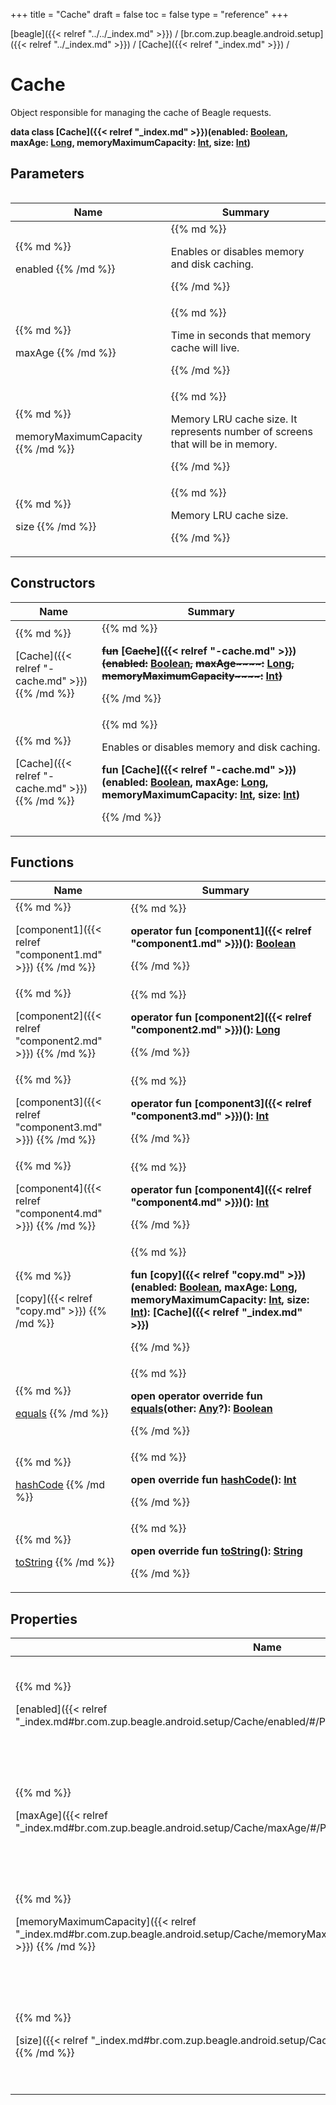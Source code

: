 +++
title = "Cache"
draft = false
toc = false
type = "reference"
+++

[beagle]({{< relref "../../_index.md" >}}) / [br.com.zup.beagle.android.setup]({{< relref "../_index.md" >}}) / [Cache]({{< relref "_index.md" >}}) / 



# Cache  
  

Object responsible for managing the cache of Beagle requests.

<b>data class [Cache]({{< relref "_index.md" >}})(**enabled**: [Boolean](https://kotlinlang.org/api/latest/jvm/stdlib/kotlin/-boolean/index.html), **maxAge**: [Long](https://kotlinlang.org/api/latest/jvm/stdlib/kotlin/-long/index.html), **memoryMaximumCapacity**: [Int](https://kotlinlang.org/api/latest/jvm/stdlib/kotlin/-int/index.html), **size**: [Int](https://kotlinlang.org/api/latest/jvm/stdlib/kotlin/-int/index.html))</b>   


## Parameters  
<table>
  
  
<table>
  
<thead>
<tr>
<th>
Name  
</th>
<th>
Summary  
</th>
  
</tr>
</thead>
<tbody>
<tr>
<td>
{{% md %}}

enabled
{{% /md %}}
</td>
<td>
{{% md %}}



Enables or disables memory and disk caching.


{{% /md %}}
</td>
</tr>

<tr>
<td>
{{% md %}}

maxAge
{{% /md %}}
</td>
<td>
{{% md %}}



Time in seconds that memory cache will live.


{{% /md %}}
</td>
</tr>

<tr>
<td>
{{% md %}}

memoryMaximumCapacity
{{% /md %}}
</td>
<td>
{{% md %}}



Memory LRU cache size. It represents number of screens that will be in memory.


{{% /md %}}
</td>
</tr>

<tr>
<td>
{{% md %}}

size
{{% /md %}}
</td>
<td>
{{% md %}}



Memory LRU cache size.


{{% /md %}}
</td>
</tr>

</tbody>
</table>
  
</table>


## Constructors  
<table>
  
<thead>
<tr>
<th>
Name  
</th>
<th>
Summary  
</th>
  
</tr>
</thead>
<tbody>
<tr>
<td>
{{% md %}}

[Cache]({{< relref "-cache.md" >}})
{{% /md %}}
</td>
<td>
{{% md %}}

  <b>~~fun~~ [~~Cache~~]({{< relref "-cache.md" >}})~~(~~~~enabled~~~~:~~ [Boolean](https://kotlinlang.org/api/latest/jvm/stdlib/kotlin/-boolean/index.html)~~,~~ ~~maxAge~~~~:~~ [Long](https://kotlinlang.org/api/latest/jvm/stdlib/kotlin/-long/index.html)~~,~~ ~~memoryMaximumCapacity~~~~:~~ [Int](https://kotlinlang.org/api/latest/jvm/stdlib/kotlin/-int/index.html)~~)~~</b>   

{{% /md %}}
</td>
</tr>

<tr>
<td>
{{% md %}}

[Cache]({{< relref "-cache.md" >}})
{{% /md %}}
</td>
<td>
{{% md %}}

  

Enables or disables memory and disk caching.

<b>fun [Cache]({{< relref "-cache.md" >}})(enabled: [Boolean](https://kotlinlang.org/api/latest/jvm/stdlib/kotlin/-boolean/index.html), maxAge: [Long](https://kotlinlang.org/api/latest/jvm/stdlib/kotlin/-long/index.html), memoryMaximumCapacity: [Int](https://kotlinlang.org/api/latest/jvm/stdlib/kotlin/-int/index.html), size: [Int](https://kotlinlang.org/api/latest/jvm/stdlib/kotlin/-int/index.html))</b>   

{{% /md %}}
</td>
</tr>

</tbody>
</table>


## Functions  
<table>
  
<thead>
<tr>
<th>
Name  
</th>
<th>
Summary  
</th>
  
</tr>
</thead>
<tbody>
<tr>
<td>
{{% md %}}

[component1]({{< relref "component1.md" >}})
{{% /md %}}
</td>
<td>
{{% md %}}

  
<b>operator fun [component1]({{< relref "component1.md" >}})(): [Boolean](https://kotlinlang.org/api/latest/jvm/stdlib/kotlin/-boolean/index.html)</b>  



{{% /md %}}
</td>
</tr>

<tr>
<td>
{{% md %}}

[component2]({{< relref "component2.md" >}})
{{% /md %}}
</td>
<td>
{{% md %}}

  
<b>operator fun [component2]({{< relref "component2.md" >}})(): [Long](https://kotlinlang.org/api/latest/jvm/stdlib/kotlin/-long/index.html)</b>  



{{% /md %}}
</td>
</tr>

<tr>
<td>
{{% md %}}

[component3]({{< relref "component3.md" >}})
{{% /md %}}
</td>
<td>
{{% md %}}

  
<b>operator fun [component3]({{< relref "component3.md" >}})(): [Int](https://kotlinlang.org/api/latest/jvm/stdlib/kotlin/-int/index.html)</b>  



{{% /md %}}
</td>
</tr>

<tr>
<td>
{{% md %}}

[component4]({{< relref "component4.md" >}})
{{% /md %}}
</td>
<td>
{{% md %}}

  
<b>operator fun [component4]({{< relref "component4.md" >}})(): [Int](https://kotlinlang.org/api/latest/jvm/stdlib/kotlin/-int/index.html)</b>  



{{% /md %}}
</td>
</tr>

<tr>
<td>
{{% md %}}

[copy]({{< relref "copy.md" >}})
{{% /md %}}
</td>
<td>
{{% md %}}

  
<b>fun [copy]({{< relref "copy.md" >}})(enabled: [Boolean](https://kotlinlang.org/api/latest/jvm/stdlib/kotlin/-boolean/index.html), maxAge: [Long](https://kotlinlang.org/api/latest/jvm/stdlib/kotlin/-long/index.html), memoryMaximumCapacity: [Int](https://kotlinlang.org/api/latest/jvm/stdlib/kotlin/-int/index.html), size: [Int](https://kotlinlang.org/api/latest/jvm/stdlib/kotlin/-int/index.html)): [Cache]({{< relref "_index.md" >}})</b>  



{{% /md %}}
</td>
</tr>

<tr>
<td>
{{% md %}}

[equals](https://kotlinlang.org/api/latest/jvm/stdlib/kotlin/-any/equals.html)
{{% /md %}}
</td>
<td>
{{% md %}}

  
<b>open operator override fun [equals](https://kotlinlang.org/api/latest/jvm/stdlib/kotlin/-any/equals.html)(other: [Any](https://kotlinlang.org/api/latest/jvm/stdlib/kotlin/-any/index.html)?): [Boolean](https://kotlinlang.org/api/latest/jvm/stdlib/kotlin/-boolean/index.html)</b>  



{{% /md %}}
</td>
</tr>

<tr>
<td>
{{% md %}}

[hashCode](https://kotlinlang.org/api/latest/jvm/stdlib/kotlin/-any/hash-code.html)
{{% /md %}}
</td>
<td>
{{% md %}}

  
<b>open override fun [hashCode](https://kotlinlang.org/api/latest/jvm/stdlib/kotlin/-any/hash-code.html)(): [Int](https://kotlinlang.org/api/latest/jvm/stdlib/kotlin/-int/index.html)</b>  



{{% /md %}}
</td>
</tr>

<tr>
<td>
{{% md %}}

[toString](https://kotlinlang.org/api/latest/jvm/stdlib/kotlin/-any/to-string.html)
{{% /md %}}
</td>
<td>
{{% md %}}

  
<b>open override fun [toString](https://kotlinlang.org/api/latest/jvm/stdlib/kotlin/-any/to-string.html)(): [String](https://kotlinlang.org/api/latest/jvm/stdlib/kotlin/-string/index.html)</b>  



{{% /md %}}
</td>
</tr>

</tbody>
</table>


## Properties  
<table>
  
<thead>
<tr>
<th>
Name  
</th>
<th>
Summary  
</th>
  
</tr>
</thead>
<tbody>
<tr>
<td>
{{% md %}}

[enabled]({{< relref "_index.md#br.com.zup.beagle.android.setup/Cache/enabled/#/PointingToDeclaration/" >}})
{{% /md %}}
</td>
<td>
{{% md %}}

  

Enables or disables memory and disk caching.

<b>val [enabled]({{< relref "_index.md#br.com.zup.beagle.android.setup/Cache/enabled/#/PointingToDeclaration/" >}}): [Boolean](https://kotlinlang.org/api/latest/jvm/stdlib/kotlin/-boolean/index.html)</b>   

{{% /md %}}
</td>
</tr>

<tr>
<td>
{{% md %}}

[maxAge]({{< relref "_index.md#br.com.zup.beagle.android.setup/Cache/maxAge/#/PointingToDeclaration/" >}})
{{% /md %}}
</td>
<td>
{{% md %}}

  

Time in seconds that memory cache will live.

<b>val [maxAge]({{< relref "_index.md#br.com.zup.beagle.android.setup/Cache/maxAge/#/PointingToDeclaration/" >}}): [Long](https://kotlinlang.org/api/latest/jvm/stdlib/kotlin/-long/index.html)</b>   

{{% /md %}}
</td>
</tr>

<tr>
<td>
{{% md %}}

[memoryMaximumCapacity]({{< relref "_index.md#br.com.zup.beagle.android.setup/Cache/memoryMaximumCapacity/#/PointingToDeclaration/" >}})
{{% /md %}}
</td>
<td>
{{% md %}}

  

Memory LRU cache size. It represents number of screens that will be in memory.

<b>~~val~~ [~~memoryMaximumCapacity~~]({{< relref "_index.md#br.com.zup.beagle.android.setup/Cache/memoryMaximumCapacity/#/PointingToDeclaration/" >}})~~:~~ [Int](https://kotlinlang.org/api/latest/jvm/stdlib/kotlin/-int/index.html)</b>   

{{% /md %}}
</td>
</tr>

<tr>
<td>
{{% md %}}

[size]({{< relref "_index.md#br.com.zup.beagle.android.setup/Cache/size/#/PointingToDeclaration/" >}})
{{% /md %}}
</td>
<td>
{{% md %}}

  

Memory LRU cache size.

<b>val [size]({{< relref "_index.md#br.com.zup.beagle.android.setup/Cache/size/#/PointingToDeclaration/" >}}): [Int](https://kotlinlang.org/api/latest/jvm/stdlib/kotlin/-int/index.html)</b>   

{{% /md %}}
</td>
</tr>

</tbody>
</table>

